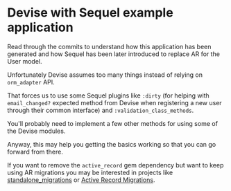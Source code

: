 # Devise with Sequel example application

Read through the commits to understand how this application has been generated and
how Sequel has been later introduced to replace AR for the User model.

Unfortunately Devise assumes too many things instead of relying on `orm_adapter` API.

That forces us to use some Sequel plugins like `:dirty` (for helping with `email_changed?`
expected method from Devise when registering a new user through their common interface)
and `:validation_class_methods`.

You'll probably need to implement a few other methods for using some of the Devise modules.

Anyway, this may help you getting the basics working so that you can go forward from there.

If you want to remove the `active_record` gem dependency but want to keep using AR migrations
you may be interested in projects like
[standalone_migrations](https://github.com/thuss/standalone-migrations) or
[Active Record Migrations](https://github.com/rosenfeld/active_record_migrations).
